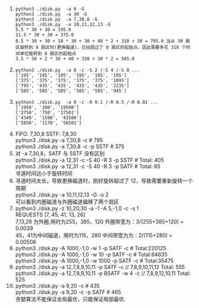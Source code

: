 1. ```
   python3 ./disk.py  -a 0 -G
   python3 ./disk.py  -a 30 -G
   python3 ./disk.py  -a 7,30,8 -G
   python3 ./disk.py  -a 10,11,12,13 -G
   5.5 * 30 + 30 = 195.0
   11.5 * 30 + 30 = 375.0
   0.5 * 30 + 30 + 10 * 30 + 30 + 40 * 2 + 310 + 30 = 795.0 当从 30 扇区旋转到 8 扇区时(更换磁道)，已经超过了 8 扇区的起始点，因此需要多花 310 个时间单位旋转到 8 扇区的起始点
   3.5 * 30 + 2 * 30 + 40 + 320 + 30 * 2 = 585.0
2. ```
   python3 ./disk.py  -a 0 -c -S 2 /-S 4 /-S 8 ...
   ['195', '195', '195', '195', '195', '195']
   ['375', '375', '375', '375', '375', '1095']
   ['795', '435', '435', '435', '435', '2235']
   ['585', '585', '585', '585', '585', '945']
3. ```
   python3 ./disk.py  -a 0 -c -R 0.1 /-R 0.5 /-R 0.01 ...
   ['1950', '390', '19500']
   ['3750', '750', '37501']
   ['4349', '1590', '43500']
   ['5850', '1170', '58501']
4. FIFO: 7,30,8 SSTF: 7,8,30  
   python3 ./disk.py -a 7,30,8 -c # 795  
   python3 ./disk.py -a 7,30,8 -c -p SSTF # 375
5. 对 -a 7,30,8，SATF 与 SSTF 没有区别  
   python3 ./disk.py -a 12,31 -c -S 40 -R 3 -p SSTF # Total: 405  
   python3 ./disk.py -a 12,31 -c -S 40 -R 3 -p SATF # Total:  65  
   寻道时间远小于旋转时间
6. 寻道时间太长，导致更换磁道时，刚好旋转超过了 12，导致需要重新旋转一个周期  
   python3 ./disk.py  -a 10,11,12,13 -G -o 2  
   可以看到内圈磁道与外圈磁道偏移了两个扇区
7. python3 ./disk.py -z 10,20,30 -a -1 -A 5,-1,0 -c -s 1  
   REQUESTS [7, 45, 41, 13, 26]  
   7,13,26 为外圈,用时为255，385，120  外圈带宽为：3/(255+385+120) = 0.0039  
   45，41为中间磁道，用时为115，280  中间带宽为为：2/(115+280) = 0.00506  
8. python3 ./disk.py -A 1000,-1,0 -w 1 -p SATF -c    # Total:220125  
   python3 ./disk.py -A 1000,-1,0 -w 10 -p SATF -c   # Total:64635  
   python3 ./disk.py -A 1000,-1,0 -w 1000 -p SATF -c # Total:35475
9. python3 ./disk.py -a 12,7,8,9,10,11 -p SATF -c          // 7,8,9,10,11,12 Total: 555  
   python3  ./disk.py -a 12,7,8,9,10,11 -p BSATF -w 4 -c    // 7,8,9,12,10,11 Total: 525
10. python3 ./disk.py -a 9,20 -c  # 435  
    python3 ./disk.py -a 9,20 -c -p SATF # 465  
    贪婪算法不能保证全局最优，只能保证局部最优.



